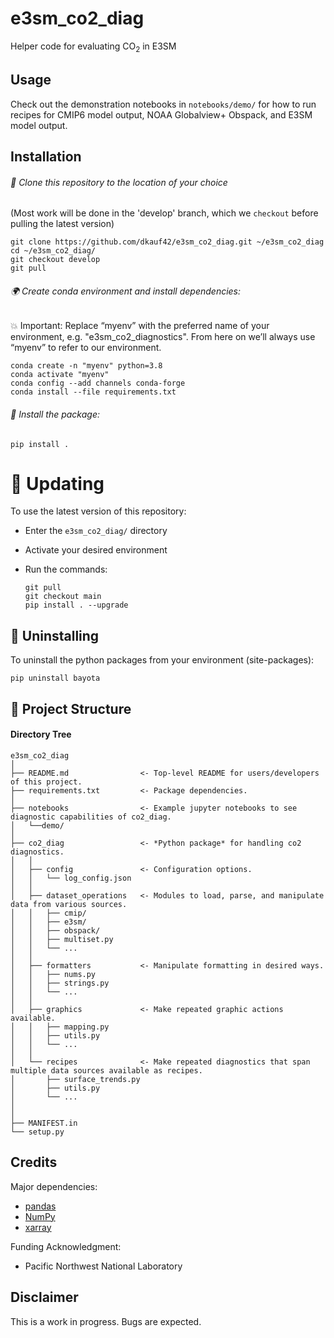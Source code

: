 # e3sm_co2_diag
Helper code for evaluating CO<sub>2</sub> in E3SM

## Usage

Check out the demonstration notebooks in `notebooks/demo/` 
for how to run recipes for CMIP6 model output, NOAA Globalview+ Obspack, and E3SM model output.


## Installation

###### 👥  Clone this repository to the location of your choice

(Most work will be done in the 'develop' branch, which we `checkout` before pulling the latest version)
```shell script
git clone https://github.com/dkauf42/e3sm_co2_diag.git ~/e3sm_co2_diag
cd ~/e3sm_co2_diag/
git checkout develop
git pull
```

###### 🌍  Create conda environment and install dependencies:

💥 Important: Replace “myenv” with the preferred name of your environment, e.g. "e3sm_co2_diagnostics". 
From here on we’ll always use “myenv” to refer to our environment.

```shell script
conda create -n "myenv" python=3.8
conda activate "myenv"
conda config --add channels conda-forge
conda install --file requirements.txt
```

###### 💾  Install the package:
```shell script
pip install .
```

# 🚮 Updating

To use the latest version of this repository:
- Enter the `e3sm_co2_diag/` directory
- Activate your desired environment
- Run the commands:

   ```
   git pull
   git checkout main
   pip install . --upgrade
   ```

## 🚮 Uninstalling

To uninstall the python packages from your environment (site-packages):

```
pip uninstall bayota
```

## 📁 Project Structure
#### Directory Tree
```
e3sm_co2_diag
│
├── README.md                <- Top-level README for users/developers of this project.
├── requirements.txt         <- Package dependencies.
│
├── notebooks                <- Example jupyter notebooks to see diagnostic capabilities of co2_diag.
│   └──demo/
│
├── co2_diag                 <- *Python package* for handling co2 diagnostics.
│   │
│   ├── config               <- Configuration options.
│   │   └── log_config.json
│   │
│   ├── dataset_operations   <- Modules to load, parse, and manipulate data from various sources.
│   │   ├── cmip/
│   │   ├── e3sm/
│   │   ├── obspack/
│   │   ├── multiset.py
│   │   └── ...
│   │
│   ├── formatters           <- Manipulate formatting in desired ways.
│   │   ├── nums.py
│   │   ├── strings.py
│   │   └── ...
│   │
│   ├── graphics             <- Make repeated graphic actions available. 
│   │   ├── mapping.py
│   │   ├── utils.py
│   │   └── ...
│   │
│   └── recipes              <- Make repeated diagnostics that span multiple data sources available as recipes. 
│       ├── surface_trends.py
│       ├── utils.py
│       └── ...
│
│
├── MANIFEST.in
└── setup.py
```

## Credits

Major dependencies:

* [pandas](https://pandas.pydata.org/)
* [NumPy](https://www.numpy.org)
* [xarray](http://xarray.pydata.org/en/stable/)

Funding Acknowledgment:

* Pacific Northwest National Laboratory

## Disclaimer

This is a work in progress.  Bugs are expected.